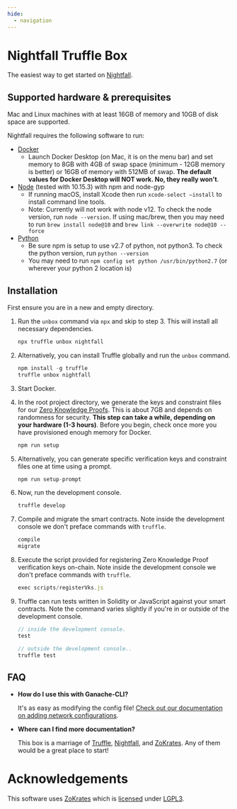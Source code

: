 ```yaml
---
hide:
  - navigation
---
```


# Nightfall Truffle Box

The easiest way to get started on [Nightfall](https://github.com/EYBlockchain/nightfall).

## Supported hardware & prerequisites

Mac and Linux machines with at least 16GB of memory and 10GB of disk space are supported.

Nightfall requires the following software to run:

- [Docker](https://docs.docker.com/v17.12/install/)
  - Launch Docker Desktop (on Mac, it is on the menu bar) and set memory to 8GB with 4GB of swap
    space (minimum - 12GB memory is better) or 16GB of memory with 512MB of swap. **The default
    values for Docker Desktop will NOT work. No, they really won't**.
- [Node](https://nodejs.org/en/) (tested with 10.15.3) with npm and node-gyp
  - If running macOS, install Xcode then run `xcode-select —install` to install command line tools.
  - Note: Currently will not work with node v12. To check the node version, run `node --version`. If using mac/brew, then you may need to run `brew install node@10` and `brew link --overwrite node@10 --force`
- [Python](https://www.python.org/downloads/)
  - Be sure npm is setup to use v2.7 of python, not python3. To check the python version, run `python --version`
  - You may need to run `npm config set python /usr/bin/python2.7` (or wherever your python 2 location is)

## Installation

First ensure you are in a new and empty directory.

1. Run the `unbox` command via `npx` and skip to step 3. This will install all necessary dependencies.
   ```js
   npx truffle unbox nightfall
   ```

2. Alternatively, you can install Truffle globally and run the `unbox` command.
    ```javascript
    npm install -g truffle
    truffle unbox nightfall
    ```

3. Start Docker.
    
4. In the root project directory, we generate the keys and constraint files for our [Zero Knowledge Proofs](https://blog.decentriq.ch/zk-snarks-primer-part-one/). This is about 7GB and depends on randomness for security. **This step can take a while, depending on your hardware (1-3 hours)**. Before you begin, check once more you have provisioned enough memory for Docker.
    ```javascript
    npm run setup
    ```

5. Alternatively, you can generate specific verification keys and constraint files one at time using a prompt.
    ```javascript
    npm run setup-prompt
    ```

6. Now, run the development console.
    ```javascript
    truffle develop
    ```

7. Compile and migrate the smart contracts. Note inside the development console we don't preface commands with `truffle`.
    ```javascript
    compile
    migrate
    ```
    
8. Execute the script provided for registering Zero Knowledge Proof verification keys on-chain. Note inside the development console we don't preface commands with `truffle`.
    ```javascript
    exec scripts/registerVks.js
    ```
    
9. Truffle can run tests written in Solidity or JavaScript against your smart contracts. Note the command varies slightly if you're in or outside of the development console.
    ```javascript
    // inside the development console.
    test

    // outside the development console..
    truffle test
    ```

## FAQ

* __How do I use this with Ganache-CLI?__

    It's as easy as modifying the config file! [Check out our documentation on adding network configurations](http://truffleframework.com/docs/advanced/configuration#networks).

* __Where can I find more documentation?__

    This box is a marriage of [Truffle](http://truffleframework.com/), [Nightfall](https://github.com/EYBlockchain/nightfall), and [ZoKrates](https://zokrates.github.io/). Any of them would be a great place to start!


# Acknowledgements
This software uses [ZoKrates](https://hub.docker.com/r/michaelconnor/zok) which is [licensed](https://github.com/Zokrates/ZoKrates/blob/master/LICENSE) under [LGPL3](https://www.gnu.org/licenses/lgpl-3.0.en.html).
